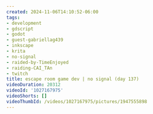 ```yaml
---
created: 2024-11-06T14:10:52-06:00
tags:
- development
- gdscript
- godot
- guest-gabriellag439
- inkscape
- krita
- no-signal
- raided-by-TimeEnjoyed
- raiding-CAI_TAn
- twitch
title: escape room game dev | no signal (day 137)
videoDuration: 20312
videoId: '1027167975'
videoShorts: []
videoThumbId: /videos/1027167975/pictures/1947555898
---
```

